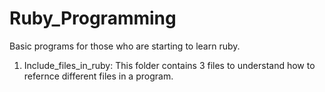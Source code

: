 # Ruby_Programming
Basic programs for those who are starting to learn ruby.
1. Include_files_in_ruby: This folder contains 3 files to understand how to refernce different files in a program.
